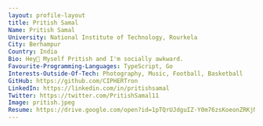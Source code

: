 ```yaml
---
layout: profile-layout
title: Pritish Samal
Name: Pritish Samal
University: National Institute of Technology, Rourkela
City: Berhampur
Country: India
Bio: Hey👋 Myself Pritish and I'm socially awkward.
Favourite-Programming-Languages: TypeScript, Go
Interests-Outside-Of-Tech: Photography, Music, Football, Basketball
GitHub: https://github.com/CIPHERTron
LinkedIn: https://linkedin.com/in/pritishsamal
Twitter: https://twitter.com/PritishSamal11
Image: pritish.jpeg
Resume: https://drive.google.com/open?id=1pTQrUJdguIZ-Y0m76zsKoeonZRKjMc__
---
```

